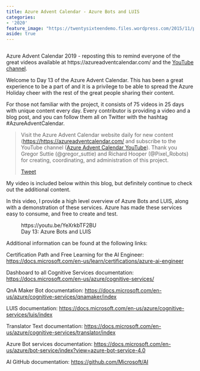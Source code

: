 ```yaml
---
title: Azure Advent Calendar - Azure Bots and LUIS
categories:
- '2020'
feature_image: "https://twentysixteendemo.files.wordpress.com/2015/11/post.png"
aside: true
---
```


<!-- wp:image {"id":192,"sizeSlug":"large"} -->
<figure class="wp-block-image size-large"><img src="https://captainhyperscaler.files.wordpress.com/2019/12/img_0467.jpg?w=1024" alt="" class="wp-image-192"/></figure>
<!-- /wp:image -->

<!-- wp:paragraph -->
<p>Azure Advent Calendar 2019 - reposting this to remind everyone of the great videos available at https://azureadventcalendar.com/ and the <a rel="noreferrer noopener" aria-label="YouTube channel (opens in a new tab)" href="https://www.youtube.com/channel/UCJL9wCcmeMBbah4J0uOWIPg" target="_blank">YouTube channel</a>. </p>
<!-- /wp:paragraph -->

<!-- wp:paragraph -->
<p>Welcome to Day 13 of the Azure Advent Calendar.  This has been a great experience to be a part of and it is a privilege to be able to spread the Azure Holiday cheer with the rest of the great people sharing their content.  </p>
<!-- /wp:paragraph -->

<!-- wp:paragraph -->
<p> For those not familiar with the project, it consists of 75 videos in 25 days with unique content every day.  Every contributor is providing a video and a blog post, and you can follow them all on Twitter with the hashtag #AzureAdventCalendar.   </p>
<!-- /wp:paragraph -->

<!-- wp:coblocks/click-to-tweet -->
<blockquote class="wp-block-coblocks-click-to-tweet"><p class="wp-block-coblocks-click-to-tweet__text">Visit the Azure Advent Calendar website daily for new content (<a rel="noreferrer noopener" aria-label=" (opens in a new tab)" href="https://https://azureadventcalendar.com/" target="_blank">https://https://azureadventcalendar.com/</a> and subscribe to the YouTube channel (<a rel="noreferrer noopener" aria-label="Azure Advent Calendar YouTube (opens in a new tab)" href="https://www.youtube.com/channel/UCJL9wCcmeMBbah4J0uOWIPg" target="_blank">Azure Advent Calendar YouTube</a>).  Thank you Gregor Suttie (@gregor_suttie) and Richard Hooper (@Pixel_Robots) for creating, coordinating, and administration of this project.</p><a class="wp-block-coblocks-click-to-tweet__twitter-btn" href="http://twitter.com/share?&amp;text=Visit%20the%20Azure%20Advent%20Calendar%20website%20daily%20for%20new%20content%20(%3Ca%20rel%3D%22noreferrer%20noopener%22%20aria-label%3D%22%20(opens%20in%20a%20new%20tab)%22%20href%3D%22https%3A%2F%2Fhttps%3A%2F%2Fazureadventcalendar.com%2F%22%20target%3D%22_blank%22%3Ehttps%3A%2F%2Fhttps%3A%2F%2Fazureadventcalendar.com%2F%3C%2Fa%3E%20and%20subscribe%20to%20the%20YouTube%20channel%20(%3Ca%20rel%3D%22noreferrer%20noopener%22%20aria-label%3D%22Azure%20Advent%20Calendar%20YouTube%20(opens%20in%20a%20new%20tab)%22%20href%3D%22https%3A%2F%2Fwww.youtube.com%2Fchannel%2FUCJL9wCcmeMBbah4J0uOWIPg%22%20target%3D%22_blank%22%3EAzure%20Advent%20Calendar%20YouTube%3C%2Fa%3E).%20%20Thank%20you%20Gregor%20Suttie%20(%40gregor_suttie)%20and%20Richard%20Hooper%20(%40Pixel_Robots)%20for%20creating%2C%20coordinating%2C%20and%20administration%20of%20this%20project.&amp;url=[post_permalink]" target="_blank" rel="noopener noreferrer">Tweet</a></blockquote>
<!-- /wp:coblocks/click-to-tweet -->

<!-- wp:paragraph -->
<p>My video is included below within this blog, but definitely continue to check out the additional content.</p>
<!-- /wp:paragraph -->

<!-- wp:paragraph -->
<p>In this video, I provide a high level overview of Azure Bots and LUIS, along with a demonstration of these services.  Azure has made these services easy to consume, and free to create and test.</p>
<!-- /wp:paragraph -->

<!-- wp:embed {"url":"https://youtu.be/YeXrkbTF2BU","type":"video","providerNameSlug":"youtube","responsive":true,"className":"wp-embed-aspect-16-9 wp-has-aspect-ratio"} -->
<figure class="wp-block-embed is-type-video is-provider-youtube wp-block-embed-youtube wp-embed-aspect-16-9 wp-has-aspect-ratio"><div class="wp-block-embed__wrapper">
https://youtu.be/YeXrkbTF2BU
</div><figcaption>Day 13: Azure Bots and LUIS</figcaption></figure>
<!-- /wp:embed -->

<!-- wp:paragraph -->
<p>Additional information can be found at the following links:</p>
<!-- /wp:paragraph -->

<!-- wp:paragraph -->
<p>Certification Path and Free Learning for the AI Engineer: <a rel="noreferrer noopener" aria-label="https://docs.microsoft.com/en-us/learn/certifications/azure-ai-engineer (opens in a new tab)" href="https://docs.microsoft.com/en-us/learn/certifications/azure-ai-engineer" target="_blank">https://docs.microsoft.com/en-us/learn/certifications/azure-ai-engineer</a></p>
<!-- /wp:paragraph -->

<!-- wp:paragraph -->
<p>Dashboard to all Cognitive Services documentation: <a rel="noreferrer noopener" aria-label="https://docs.microsoft.com/en-us/azure/cognitive-services/ (opens in a new tab)" href="https://docs.microsoft.com/en-us/azure/cognitive-services/" target="_blank">https://docs.microsoft.com/en-us/azure/cognitive-services/</a></p>
<!-- /wp:paragraph -->

<!-- wp:paragraph -->
<p>QnA Maker Bot documentation: <a rel="noreferrer noopener" aria-label="https://docs.microsoft.com/en-us/azure/cognitive-services/qnamaker/index (opens in a new tab)" href="https://docs.microsoft.com/en-us/azure/cognitive-services/qnamaker/index" target="_blank">https://docs.microsoft.com/en-us/azure/cognitive-services/qnamaker/index</a></p>
<!-- /wp:paragraph -->

<!-- wp:paragraph -->
<p>LUIS documentation: <a rel="noreferrer noopener" aria-label="https://docs.microsoft.com/en-us/azure/cognitive-services/luis/index (opens in a new tab)" href="https://docs.microsoft.com/en-us/azure/cognitive-services/luis/index" target="_blank">https://docs.microsoft.com/en-us/azure/cognitive-services/luis/index</a></p>
<!-- /wp:paragraph -->

<!-- wp:paragraph -->
<p>Translator Text documentation: <a rel="noreferrer noopener" aria-label="https://docs.microsoft.com/en-us/azure/cognitive-services/translator/index (opens in a new tab)" href="https://docs.microsoft.com/en-us/azure/cognitive-services/translator/index" target="_blank">https://docs.microsoft.com/en-us/azure/cognitive-services/translator/index</a></p>
<!-- /wp:paragraph -->

<!-- wp:paragraph -->
<p>Azure Bot services documentation:  <a href="https://docs.microsoft.com/en-us/azure/bot-service/index?view=azure-bot-service-4.0" target="_blank" rel="noreferrer noopener" aria-label=" (opens in a new tab)">https://docs.microsoft.com/en-us/azure/bot-service/index?view=azure-bot-service-4.0</a></p>
<!-- /wp:paragraph -->

<!-- wp:paragraph -->
<p>AI GitHub documentation:  <a rel="noreferrer noopener" aria-label=" (opens in a new tab)" href="https://github.com/Microsoft/AI" target="_blank">https://github.com/Microsoft/AI</a></p>
<!-- /wp:paragraph -->

<!-- wp:image {"id":187,"sizeSlug":"large"} -->
<figure class="wp-block-image size-large"><img src="https://captainhyperscaler.files.wordpress.com/2019/12/img_0282.png?w=1024" alt="" class="wp-image-187"/></figure>
<!-- /wp:image -->